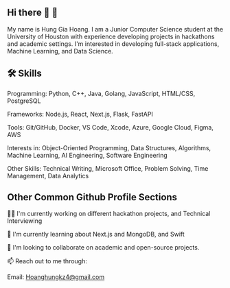 ## Hi there 👋 🚀 

<!--
**HungH206/HungH206** is a ✨ _special_ ✨ repository because its `README.md` (this file) appears on your GitHub profile.
-->

My name is Hung Gia Hoang. I am a Junior Computer Science student at the University of Houston with experience developing projects in hackathons and academic settings. I'm interested in developing full-stack applications, Machine Learning, and Data Science.

## 🛠 Skills
Programming: Python, C++, Java, Golang, JavaScript, HTML/CSS, PostgreSQL

Frameworks: Node.js, React, Next.js, Flask, FastAPI

Tools: Git/GitHub, Docker, VS Code, Xcode, Azure, Google Cloud, Figma, AWS

Interests in: Object-Oriented Programming, Data Structures, Algorithms, Machine Learning, AI Engineering, Software Engineering

Other Skills: Technical Writing, Microsoft Office, Problem Solving, Time Management, Data Analytics


## Other Common Github Profile Sections
👩‍💻 I'm currently working on different hackathon projects, and Technical Interviewing 

🧠 I'm currently learning about Next.js and MongoDB, and Swift

🤝 I'm looking to collaborate on academic and open-source projects.

📫 Reach out to me through:

Email: Hoanghungkz4@gmail.com 
